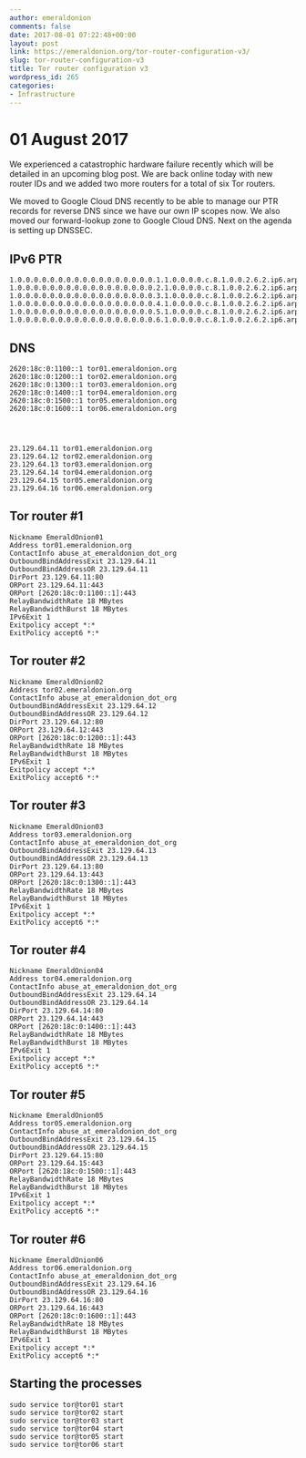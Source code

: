 ```yaml
---
author: emeraldonion
comments: false
date: 2017-08-01 07:22:48+00:00
layout: post
link: https://emeraldonion.org/tor-router-configuration-v3/
slug: tor-router-configuration-v3
title: Tor router configuration v3
wordpress_id: 265
categories:
- Infrastructure
---
```


# 01 August 2017


We experienced a catastrophic hardware failure recently which will be detailed in an upcoming blog post. We are back online today with new router IDs and we added two more routers for a total of six Tor routers.

We moved to Google Cloud DNS recently to be able to manage our PTR records for reverse DNS since we have our own IP scopes now. We also moved our forward-lookup zone to Google Cloud DNS. Next on the agenda is setting up DNSSEC.


## IPv6 PTR



    
    1.0.0.0.0.0.0.0.0.0.0.0.0.0.0.0.0.0.1.1.0.0.0.0.c.8.1.0.0.2.6.2.ip6.arpa.
    1.0.0.0.0.0.0.0.0.0.0.0.0.0.0.0.0.0.2.1.0.0.0.0.c.8.1.0.0.2.6.2.ip6.arpa.
    1.0.0.0.0.0.0.0.0.0.0.0.0.0.0.0.0.0.3.1.0.0.0.0.c.8.1.0.0.2.6.2.ip6.arpa.
    1.0.0.0.0.0.0.0.0.0.0.0.0.0.0.0.0.0.4.1.0.0.0.0.c.8.1.0.0.2.6.2.ip6.arpa.
    1.0.0.0.0.0.0.0.0.0.0.0.0.0.0.0.0.0.5.1.0.0.0.0.c.8.1.0.0.2.6.2.ip6.arpa.
    1.0.0.0.0.0.0.0.0.0.0.0.0.0.0.0.0.0.6.1.0.0.0.0.c.8.1.0.0.2.6.2.ip6.arpa.




## DNS



    
    2620:18c:0:1100::1 tor01.emeraldonion.org
    2620:18c:0:1200::1 tor02.emeraldonion.org
    2620:18c:0:1300::1 tor03.emeraldonion.org
    2620:18c:0:1400::1 tor04.emeraldonion.org
    2620:18c:0:1500::1 tor05.emeraldonion.org
    2620:18c:0:1600::1 tor06.emeraldonion.org



    
    23.129.64.11 tor01.emeraldonion.org
    23.129.64.12 tor02.emeraldonion.org
    23.129.64.13 tor03.emeraldonion.org
    23.129.64.14 tor04.emeraldonion.org
    23.129.64.15 tor05.emeraldonion.org
    23.129.64.16 tor06.emeraldonion.org




## Tor router #1



    
    Nickname EmeraldOnion01
    Address tor01.emeraldonion.org
    ContactInfo abuse_at_emeraldonion_dot_org
    OutboundBindAddressExit 23.129.64.11
    OutboundBindAddressOR 23.129.64.11
    DirPort 23.129.64.11:80
    ORPort 23.129.64.11:443
    ORPort [2620:18c:0:1100::1]:443
    RelayBandwidthRate 18 MBytes
    RelayBandwidthBurst 18 MBytes
    IPv6Exit 1
    Exitpolicy accept *:*
    ExitPolicy accept6 *:*




## Tor router #2



    
    Nickname EmeraldOnion02
    Address tor02.emeraldonion.org
    ContactInfo abuse_at_emeraldonion_dot_org
    OutboundBindAddressExit 23.129.64.12
    OutboundBindAddressOR 23.129.64.12
    DirPort 23.129.64.12:80
    ORPort 23.129.64.12:443
    ORPort [2620:18c:0:1200::1]:443
    RelayBandwidthRate 18 MBytes
    RelayBandwidthBurst 18 MBytes
    IPv6Exit 1
    Exitpolicy accept *:*
    ExitPolicy accept6 *:*




## Tor router #3



    
    Nickname EmeraldOnion03
    Address tor03.emeraldonion.org
    ContactInfo abuse_at_emeraldonion_dot_org
    OutboundBindAddressExit 23.129.64.13
    OutboundBindAddressOR 23.129.64.13
    DirPort 23.129.64.13:80
    ORPort 23.129.64.13:443
    ORPort [2620:18c:0:1300::1]:443
    RelayBandwidthRate 18 MBytes
    RelayBandwidthBurst 18 MBytes
    IPv6Exit 1
    Exitpolicy accept *:*
    ExitPolicy accept6 *:*




## Tor router #4



    
    Nickname EmeraldOnion04
    Address tor04.emeraldonion.org
    ContactInfo abuse_at_emeraldonion_dot_org
    OutboundBindAddressExit 23.129.64.14
    OutboundBindAddressOR 23.129.64.14
    DirPort 23.129.64.14:80
    ORPort 23.129.64.14:443
    ORPort [2620:18c:0:1400::1]:443
    RelayBandwidthRate 18 MBytes
    RelayBandwidthBurst 18 MBytes
    IPv6Exit 1
    Exitpolicy accept *:*
    ExitPolicy accept6 *:*




## Tor router #5



    
    Nickname EmeraldOnion05
    Address tor05.emeraldonion.org
    ContactInfo abuse_at_emeraldonion_dot_org
    OutboundBindAddressExit 23.129.64.15
    OutboundBindAddressOR 23.129.64.15
    DirPort 23.129.64.15:80
    ORPort 23.129.64.15:443
    ORPort [2620:18c:0:1500::1]:443
    RelayBandwidthRate 18 MBytes
    RelayBandwidthBurst 18 MBytes
    IPv6Exit 1
    Exitpolicy accept *:*
    ExitPolicy accept6 *:*




## Tor router #6



    
    Nickname EmeraldOnion06
    Address tor06.emeraldonion.org
    ContactInfo abuse_at_emeraldonion_dot_org
    OutboundBindAddressExit 23.129.64.16
    OutboundBindAddressOR 23.129.64.16
    DirPort 23.129.64.16:80
    ORPort 23.129.64.16:443
    ORPort [2620:18c:0:1600::1]:443
    RelayBandwidthRate 18 MBytes
    RelayBandwidthBurst 18 MBytes
    IPv6Exit 1
    Exitpolicy accept *:*
    ExitPolicy accept6 *:*




## Starting the processes



    
    sudo service tor@tor01 start
    sudo service tor@tor02 start
    sudo service tor@tor03 start
    sudo service tor@tor04 start
    sudo service tor@tor05 start
    sudo service tor@tor06 start
